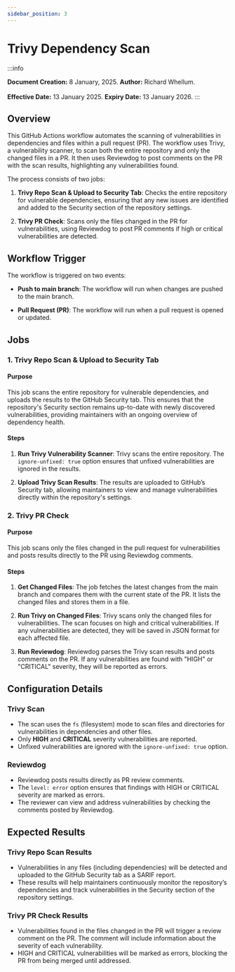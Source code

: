 ```yaml
---
sidebar_position: 3
---
```


# Trivy Dependency Scan

:::info

**Document Creation:** 8 January, 2025. **Author:** Richard Whellum.
<br></br> **Effective Date:** 13 January 2025. **Expiry Date:** 13 January 2026.
:::

## Overview

This GitHub Actions workflow automates the scanning of vulnerabilities in dependencies and files within a pull request (PR). The workflow uses Trivy, a vulnerability scanner, to scan both the entire repository and only the changed files in a PR. It then uses Reviewdog to post comments on the PR with the scan results, highlighting any vulnerabilities found.

The process consists of two jobs:

1. **Trivy Repo Scan & Upload to Security Tab**: Checks the entire repository for vulnerable dependencies, ensuring that any new issues are identified and added to the Security section of the repository settings.

2. **Trivy PR Check**: Scans only the files changed in the PR for vulnerabilities, using Reviewdog to post PR comments if high or critical vulnerabilities are detected.

## Workflow Trigger

The workflow is triggered on two events:

- **Push to main branch**: The workflow will run when changes are pushed to the main branch.

- **Pull Request (PR)**: The workflow will run when a pull request is opened or updated.

## Jobs

### 1. Trivy Repo Scan & Upload to Security Tab

#### Purpose

This job scans the entire repository for vulnerable dependencies, and uploads the results to the GitHub Security tab. This ensures that the repository's Security section remains up-to-date with newly discovered vulnerabilities, providing maintainers with an ongoing overview of dependency health.

#### Steps

1. **Run Trivy Vulnerability Scanner**: Trivy scans the entire repository. The `ignore-unfixed: true` option ensures that unfixed vulnerabilities are ignored in the results.

2. **Upload Trivy Scan Results**: The results are uploaded to GitHub’s Security tab, allowing maintainers to view and manage vulnerabilities directly within the repository's settings.

### 2. Trivy PR Check

#### Purpose

This job scans only the files changed in the pull request for vulnerabilities and posts results directly to the PR using Reviewdog comments.

#### Steps

1. **Get Changed Files**: The job fetches the latest changes from the main branch and compares them with the current state of the PR. It lists the changed files and stores them in a file.

2. **Run Trivy on Changed Files**: Trivy scans only the changed files for vulnerabilities. The scan focuses on high and critical vulnerabilities. If any vulnerabilities are detected, they will be saved in JSON format for each affected file.

3. **Run Reviewdog**: Reviewdog parses the Trivy scan results and posts comments on the PR. If any vulnerabilities are found with "HIGH" or "CRITICAL" severity, they will be reported as errors.

## Configuration Details

### Trivy Scan

- The scan uses the `fs` (filesystem) mode to scan files and directories for vulnerabilities in dependencies and other files.
- Only **HIGH** and **CRITICAL** severity vulnerabilities are reported.
- Unfixed vulnerabilities are ignored with the `ignore-unfixed: true` option.

### Reviewdog

- Reviewdog posts results directly as PR review comments.
- The `level: error` option ensures that findings with HIGH or CRITICAL severity are marked as errors.
- The reviewer can view and address vulnerabilities by checking the comments posted by Reviewdog.

## Expected Results

### Trivy Repo Scan Results

- Vulnerabilities in any files (including dependencies) will be detected and uploaded to the GitHub Security tab as a SARIF report.
- These results will help maintainers continuously monitor the repository’s dependencies and track vulnerabilities in the Security section of the repository settings.

### Trivy PR Check Results

- Vulnerabilities found in the files changed in the PR will trigger a review comment on the PR. The comment will include information about the severity of each vulnerability.
- HIGH and CRITICAL vulnerabilities will be marked as errors, blocking the PR from being merged until addressed.